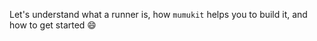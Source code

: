 Let's understand what a runner is, how `mumukit` helps you to build it, and how to get started :smile: 